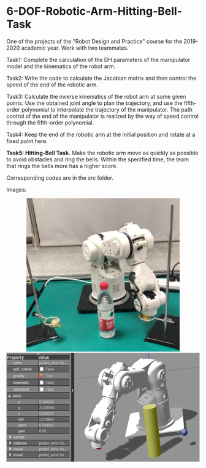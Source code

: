 # 6-DOF-Robotic-Arm-Hitting-Bell-Task
One of the projects of the "Robot Design and Practice" course for the 2019-2020 academic year. Work with two teammates.

Task1: Complete the calculation of the DH parameters of the manipulator model and the kinematics of the robot arm.

Task2: Write the code to calculate the Jacobian matrix and then control the speed of the end of the robotic arm.

Task3: Calculate the inverse kinematics of the robot arm at some given points. Use the obtained joint angle to plan the trajectory, and use the fifth-order polynomial to interpolate the trajectory of the manipulator. The path control of the end of the manipulator is realized by the way of speed control through the fifth-order polynomial.

Task4: Keep the end of the robotic arm at the initial position and rotate at a fixed point here.

**Task5: Hitting-Bell Task.** Make the robotic arm move as quickly as possible to avoid obstacles and ring the bells. Within the specified time, the team that rings the bells more has a higher score.

Corresponding codes are in the *src* folder.

Images:


<div align="center">
<img src="https://github.com/yanakk/6-DOF-Robotic-Arm-Hitting-Bell-Task/blob/master/probot_gazebo/img/bell-hitting.jpg" height="400" width="400" >
</div>

<div align="center">
<img src="https://github.com/yanakk/6-DOF-Robotic-Arm-Hitting-Bell-Task/blob/master/probot_gazebo/img/simulation.png" height="284" width="584" >
 </div>
